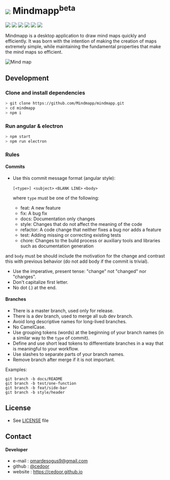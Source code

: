 # ![](https://raw.githubusercontent.com/Mindmapp/mindmapp/master/src/assets/icon/png/32x32.png) Mindmapp<sup>beta</sup>

[![](https://img.shields.io/badge/project-Mindmapp-blue.svg?style=flat-square)](https://github.com/Mindmapp)
[![](https://img.shields.io/github/license/mindmapp/mindmapp.svg?style=flat-square)](https://github.com/Mindmapp/mindmapp/blob/dev/LICENSE.md)
[![](https://img.shields.io/david/mindmapp/mindmapp.svg?style=flat-square)](https://david-dm.org/mindmapp/mindmapp)
[![](https://img.shields.io/david/dev/mindmapp/mindmapp.svg?style=flat-square)](https://david-dm.org/mindmapp/mindmapp?type=dev)
[![](https://img.shields.io/github/downloads/mindmapp/mindmapp/total.svg?style=flat-square)](https://github.com/Mindmapp/mindmapp/releases)
[![](https://img.shields.io/travis/Mindmapp/mindmapp.svg?style=flat-square)](https://travis-ci.org/Mindmapp/mindmapp)


Mindmapp is a desktop application to draw mind maps quickly and efficiently. It was born with the intention of making the creation of maps extremely simple, while maintaining the fundamental properties that make the mind maps so efficient.

![Mind map](https://raw.githubusercontent.com/Mindmapp/mindmapp/master/src/assets/images/example.png)

## Development

### Clone and install dependencies

```sh
> git clone https://github.com/Mindmapp/mindmapp.git
> cd mindmapp
> npm i
```

### Run angular & electron

```sh
> npm start
> npm run electron
```
### Rules

#### Commits

* Use this commit message format (angular style):  

    `[<type>] <subject>`
    `<BLANK LINE>`
    `<body>`

    where `type` must be one of the following:

    - feat: A new feature
    - fix: A bug fix
    - docs: Documentation only changes
    - style: Changes that do not affect the meaning of the code
    - refactor: A code change that neither fixes a bug nor adds a feature
    - test: Adding missing or correcting existing tests
    - chore: Changes to the build process or auxiliary tools and libraries such as documentation generation

and `body` must be should include the motivation for the change and contrast this with previous behavior (do not add body if the commit is trivial). 

* Use the imperative, present tense: "change" not "changed" nor "changes".
* Don't capitalize first letter.
* No dot (.) at the end.

#### Branches

* There is a master branch, used only for release.
* There is a dev branch, used to merge all sub dev branch.
* Avoid long descriptive names for long-lived branches.
* No CamelCase.
* Use grouping tokens (words) at the beginning of your branch names (in a similar way to the `type` of commit).
* Define and use short lead tokens to differentiate branches in a way that is meaningful to your workflow.
* Use slashes to separate parts of your branch names.
* Remove branch after merge if it is not important.

Examples:
    
    git branch -b docs/README
    git branch -b test/one-function
    git branch -b feat/side-bar
    git branch -b style/header

## License
* See [LICENSE](https://github.com/mindmapp/mindmapp/blob/master/LICENSE) file

## Contact
#### Developer
* e-mail : omardesogus9@gmail.com
* github : [@cedoor](https://github.com/cedoor)
* website : https://cedoor.github.io
